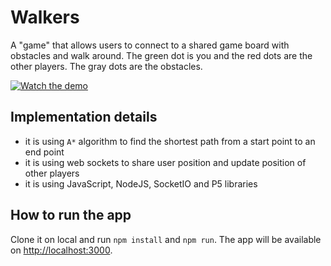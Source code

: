 # Walkers

A "game" that allows users to connect to a shared game board with obstacles and walk around. 
The green dot is you and the red dots are the other players. The gray dots are the obstacles.

[![Watch the demo](https://img.youtube.com/vi/3rGcEy7MA38/maxresdefault.jpg)](https://youtu.be/3rGcEy7MA38)


## Implementation details

* it is using `A*` algorithm to find the shortest path from a start point to an end point
* it is using web sockets to share user position and update position of other players
* it is using JavaScript, NodeJS, SocketIO and P5 libraries

## How to run the app

Clone it on local and run `npm install` and `npm run`. 
The app will be available on [http://localhost:3000](http://localhost:3000). 